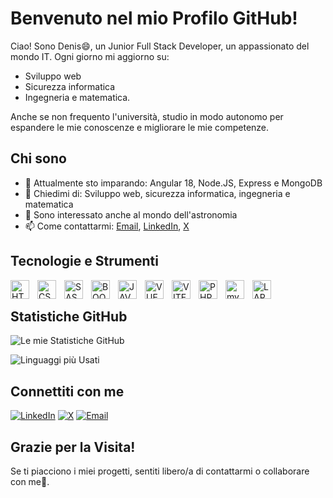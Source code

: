 # Benvenuto nel mio Profilo GitHub!

Ciao! Sono Denis😄, un Junior Full Stack Developer, un appassionato del mondo IT. 
Ogni giorno mi aggiorno su: 
- Sviluppo web
- Sicurezza informatica
- Ingegneria e matematica.

Anche se non frequento l'università, studio in modo autonomo per espandere le mie conoscenze e migliorare le mie competenze.

## Chi sono

- 🌱 Attualmente sto imparando: Angular 18, Node.JS, Express e MongoDB
- 💬 Chiedimi di: Sviluppo web, sicurezza informatica, ingegneria e matematica
- 🔭 Sono interessato anche al mondo dell'astronomia
- 📫 Come contattarmi: [Email](#email), [LinkedIn](#linkedin), [X](#x)

## Tecnologie e Strumenti

<img src="https://cdn.jsdelivr.net/gh/devicons/devicon@latest/icons/html5/html5-original.svg" alt="HTML" align="left" width="30px" style="padding-right:10px;">
<img src="https://cdn.jsdelivr.net/gh/devicons/devicon@latest/icons/css3/css3-original.svg" alt="CSS" align="left" width="30px" style="padding-right:10px;">
<img src="https://cdn.jsdelivr.net/gh/devicons/devicon@latest/icons/sass/sass-original.svg" alt="SASS" align="left" width="30px" style="padding-right:10px;">
<img src="https://cdn.jsdelivr.net/gh/devicons/devicon@latest/icons/bootstrap/bootstrap-original-wordmark.svg" alt="BOOTSTRAP" align="left" width="30px" style="padding-right:10px;">
<img src="https://cdn.jsdelivr.net/gh/devicons/devicon@latest/icons/javascript/javascript-original.svg" alt="JAVASCRIPT" align="left" width="30px" style="padding-right:10px;">
<img src="https://cdn.jsdelivr.net/gh/devicons/devicon@latest/icons/vuejs/vuejs-original.svg" alt="VUE.JS" align="left" width="30px" style="padding-right:10px;">
<img src="https://cdn.jsdelivr.net/gh/devicons/devicon@latest/icons/vitejs/vitejs-original.svg" alt="VITE" align="left" width="30px" style="padding-right:10px;">
<img src="https://cdn.jsdelivr.net/gh/devicons/devicon@latest/icons/php/php-original.svg" alt="PHP" align="left" width="30px" style="padding-right:10px;">
<img src="https://cdn.jsdelivr.net/gh/devicons/devicon@latest/icons/mysql/mysql-original.svg" alt="mySQL" align="left" width="30px" style="padding-right:10px;">
<img src="https://cdn.jsdelivr.net/gh/devicons/devicon@latest/icons/laravel/laravel-original.svg" alt="LARAVEL" align="left" width="30px" style="padding-right:10px;">

<br>

## Statistiche GitHub

![Le mie Statistiche GitHub](https://github-readme-stats.vercel.app/api?username=Denis-Turbatu&theme=dracula&show_icons=true)

![Linguaggi più Usati](https://github-readme-stats.vercel.app/api/top-langs/?username=Denis-Turbatu&theme=dracula&hide_progress=true)

## Connettiti con me

[![LinkedIn](https://img.shields.io/badge/LinkedIn-0077B5?style=for-the-badge&logo=linkedin&logoColor=white)](https://www.linkedin.com/in/denis-turbatu-573388303/)
[![X](https://img.shields.io/badge/Twitter-000000?style=for-the-badge&logo=X&logoColor=white)]([https://x.com/d_turbatu])
[![Email](https://img.shields.io/badge/Email-D14836?style=for-the-badge&logo=gmail&logoColor=white)](turbatudenis34@gmail.com)

## Grazie per la Visita!

Se ti piacciono i miei progetti, sentiti libero/a di contattarmi o collaborare con me👋​.
